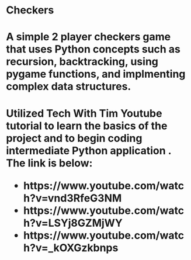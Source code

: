 # Checkers
<h1>A simple 2 player checkers game that uses Python concepts such as recursion, backtracking, using pygame functions, and implmenting complex data structures.<h1>
  
Utilized Tech With Tim Youtube tutorial to learn the basics of the project and to begin coding intermediate Python application . The link is below: 
  <ul>
    <li>https://www.youtube.com/watch?v=vnd3RfeG3NM
   <li>https://www.youtube.com/watch?v=LSYj8GZMjWY
   <li>https://www.youtube.com/watch?v=_kOXGzkbnps
  <ul>
